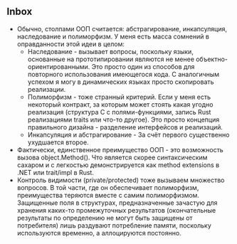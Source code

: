 ## Inbox
* Обычно, столпами ООП считается: абстрагирование, инкапсуляция, наследование и
  полиморфизм. У меня есть масса сомнений в оправданности этой идеи в целом:
  * Наследование - вызывает вопросы, поскольку языки, основанные на
    прототипировании являются не менее объектно-ориентированными. Это просто
	один из способов для повторного использования имеющегося кода. С
	аналогичным успехом я могу в динамических языках просто скопировать
	реализации.
  * Полиморфизм - тоже странный критерий. Если у меня есть некоторый контракт,
    за которым может стоять какая угодно реализация (структура C с
	полями-функциями, запись Rust реализациями traits или что-то другое). Это
	просто концепция правильного дизайна - разделение интерфейсов и реализаций.
  * Инкапсуляция и абстрагирование - За счёт первого существенно ухудшается
    второе.
* Фактически, единственное преимущество ООП - это возможность вызова
  object.Method(). Что является скорее синтаксическим сахаром и с легкостью
  демонстрируется как method extensions в .NET или trait/impl в Rust.
* Контроль видимости (private/protected) тоже вызываем множество вопросов.
  В той части, где он обеспечивает полиморфизм, преимущества теряются вместе с
  самим полиморфизмом. Защищенные поля в структурах, предназначенные зачастую
  для хранения каких-то промежуточных результатов (окончательные результаты по
  определению не могут быть защищены от потребителя) лишь раздувают потребление
  памяти, поскольку используются временно, а аллоцируются постоянно.
